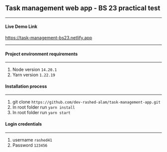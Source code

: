 ## Task management web app - BS 23 practical test

***

#### Live Demo Link
https://task-management-bs23.netlify.app


***

#### Project environment requirements

***

1. Node version `14.20.1`
2. Yarn version `1.22.19`

#### Installation process

***

1. git clone `https://github.com/dev-rashed-alam/task-management-app.git`
2. In root folder run `yarn install`
3. In root folder run `yarn start`

#### Login credentials

***

1. username `rashed41`
2. Password `123456`
